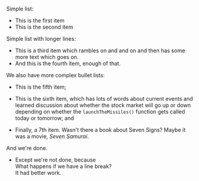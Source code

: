 Simple list:

-   This is the first item
-   This is the second item

Simple list with longer lines:

-   This is a third item which rambles on and and on and then has some more
    text which goes on.
-   And this is the fourth item, enough of that.

We also have more complex bullet lists:

-   This is the fifth item;

-   This is the sixth item, which has lots of words about current events and
    learned discussion about whether the stock market will go up or down
    depending on whether the `launchTheMissiles()` function gets called today
    or tomorrow; and

-   Finally, a 7th item. Wasn't there a book about Seven Signs? Maybe it was a
    movie, _Seven Samurai_.

And we're done.

-   Except we're not done, because  
    What happens if we have a line break?  
    It had better work.
